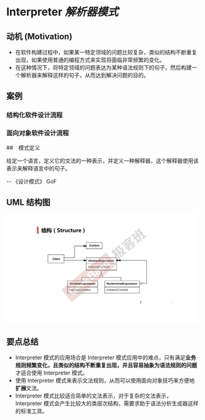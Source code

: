 # Interpreter *解析器模式*

## 动机 (Motivation)

* 在软件构建过程中，如果某一特定领域的问题比较复杂，类似的结构不断重复出现，如果使用普通的编程方式来实现将面临非常频繁的变化。
* 在这种情况下，将特定领域的问题表达为某种语法规则下的句子，然后构建一个解析器来解释这样的句子，从而达到解决问题的目的。

## 案例


### 结构化软件设计流程

### 面向对象软件设计流程


##　模式定义

给定一个语言，定义它的文法的一种表示，并定义一种解释器，这个解释器使用该表示来解释语言中的句子。

-- 《设计模式》 GoF

## UML 结构图


![UML](./UML.png)

## 要点总结

* Interpreter 模式的应用场合是 Interpreter 模式应用中的难点，只有满足**业务规则频繁变化，且类似的结构不断重复出现，并且容易抽象为语法规则的问题**才适合使用 Interpreter 模式。
* 使用 Interpreter 模式来表示文法规则，从而可以使用面向对象技巧来方便地**扩展**文法。
* Interpreter 模式比较适合简单的文法表示，对于复杂的文法表示， Interpreter 模式会产生比较大的类层次结构，需要求助于语法分析生成器这样的标准工具。
